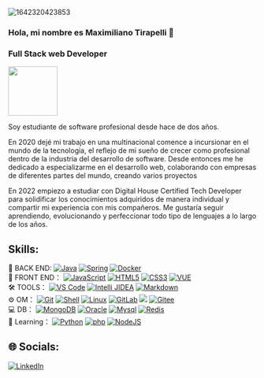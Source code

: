 
![1642320423853](https://user-images.githubusercontent.com/48784001/203785020-2b4826c1-7ddb-4de8-b65b-ebf6e04c5290.jpeg)

### Hola, mi nombre es Maximiliano Tirapelli 👋
### Full Stack web Developer

<img align='center' src="https://media.giphy.com/media/M9gbBd9nbDrOTu1Mqx/giphy.gif" width="100">


Soy estudiante de software profesional desde hace de dos años.

En 2020 dejé mi trabajo en una multinacional comence a incursionar en el mundo de la tecnologia, el reflejo de mi sueño de crecer como profesional dentro de la industria del desarrollo de software.
Desde entonces me he dedicado a especializarme en el desarrollo web, colaborando con empresas de diferentes partes del mundo, creando varios proyectos

En 2022 empiezo a estudiar con Digital House Certified Tech Developer para solidificar los conocimientos adquiridos de manera individual y compartir mi experiencia con mis compañeros. Me gustaría seguir aprendiendo, evolucionando y perfeccionar todo tipo de lenguajes a lo largo de los años.



## Skills:
🔭 BACK END:
[![Java](https://img.shields.io/badge/-Java-gray?style=flat-circle&logo=java)]()
[![Spring](https://img.shields.io/badge/-Spring-green?style=flat-circle&logo=spring)]()
[![Docker](https://img.shields.io/badge/-Docker-blue?style=flat-circle&logo=Docker)]()
</br>
👯 FRONT END： 
[![JavaScript](https://img.shields.io/badge/-JavaScript-yellow?style=flat-circle&logo=javascript)]()
[![HTML5](https://img.shields.io/badge/-HTML5-yellow?style=flat-circle&logo=html5)]()
[![CSS3](https://img.shields.io/badge/-CSS3-yellow?style=flat-circle&logo=css3)]()
[![VUE](https://img.shields.io/badge/-VUE-blue?style=flat-circle&logo=VUE)]()
</br>
:hammer_and_wrench: TOOLS：
[![VS Code](https://img.shields.io/badge/-VSCode-blue?style=flat-circle&logo=VSCode)]()
[![Intelli JIDEA](https://img.shields.io/badge/-IntelliJIDEA-black?style=flat-circle&logo=IntelliJIDEA)]()
[![Markdown](https://img.shields.io/badge/-Markdown-black?style=flat-circle&logo=markdown)]()
</br>
⚙️ OM：
[![Git](https://img.shields.io/badge/-Git-yellow?style=flat-circle&logo=git)]()
[![Shell](https://img.shields.io/badge/-Shell-red?style=flat-circle&logo=shell)]()
[![Linux](https://img.shields.io/badge/-Linux-gray?style=flat-circle&logo=Linux)]()
[![GitLab](https://img.shields.io/badge/-GitLab-orange?style=flat-circle&logo=GitLab)]()
[![](https://img.shields.io/badge/-GitHub-black?style=flat-circle&logo=GitHub)]()
[![Gitee](https://img.shields.io/badge/-Gitee-red?style=flat-circle&logo=Gitee)]()
</br>
💻 DB：
[![MongoDB](https://img.shields.io/badge/-MongoDB-blue?style=flat-circle&logo=MongoDB)]()
[![Oracle](https://img.shields.io/badge/-Oracle-red?style=flat-circle&logo=Oracle)]()
[![Mysql](https://img.shields.io/badge/-Mysql-white?style=flat-circle&logo=mysql)]()
[![Redis](https://img.shields.io/badge/-Redis-green?style=flat-circle&logo=Redis)]()
</br>
🌱 Learning：
[![Python](https://img.shields.io/badge/-Python-yellow?style=flat-circle&logo=Python)]()
[![php](https://img.shields.io/badge/-php-green?style=flat-circle&logo=php)]()
[![NodeJS](https://img.shields.io/badge/-NodeJS-green?style=flat-circle&logo=Nodejs)]()


## 🌐 Socials:

[![LinkedIn](https://img.shields.io/badge/LinkedIn-Maximiliano_Tirapelli-0077B5?style=for-the-badge&logo=linkedin&logoColor=white&labelColor=101010)](https://www.linkedin.com/in/maximiliano-tirapelli)

<!--
**maximilianotirapelli/maximilianotirapelli** is a ✨ _special_ ✨ repository because its `README.md` (this file) appears on your GitHub profile.

Here are some ideas to get you started:

- 🔭 I’m currently working on ...
- 🌱 I’m currently learning ...
- 👯 I’m looking to collaborate on ...
- 🤔 I’m looking for help with ...
- 💬 Ask me about ...
- 📫 How to reach me: ...
- 😄 Pronouns: ...
- ⚡ Fun fact: ...
-->
